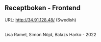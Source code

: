 ## Receptboken - Frontend

URL: http://34.91.128.48/ (Swedish)
<br>
<br>

Lisa Ramel, Simon Nöjd, Balazs Harko - 2022
